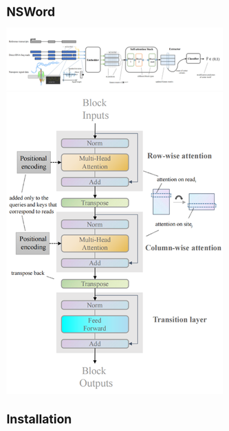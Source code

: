# NSWord
![Image text](https://github.com/faded53222/NSWord/blob/main/figures/whole_structure.png)
![Image text](https://github.com/faded53222/NSWord/blob/main/figures/block_structure.png)
# Installation
